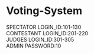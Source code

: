 # Voting-System<br>
SPECTATOR LOGIN_ID:101-130<br>
CONTESTANT LOGIN_ID:201-220<br>
JUDGES LOGIN_ID:301-305<br>
ADMIN PASSWORD:10
